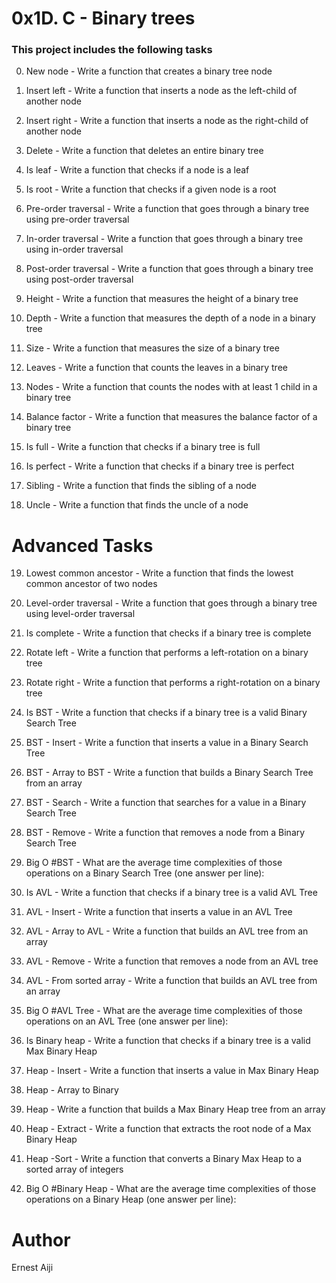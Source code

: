 # 0x1D. C - Binary trees

### This project includes the following tasks

0. New node - Write a function that creates a binary tree node

1. Insert left - Write a function that inserts a node as the left-child of another node

2. Insert right - Write a function that inserts a node as the right-child of another node

3. Delete - Write a function that deletes an entire binary tree

4. Is leaf - Write a function that checks if a node is a leaf

5. Is root - Write a function that checks if a given node is a root

6. Pre-order traversal - Write a function that goes through a binary tree using pre-order traversal

7. In-order traversal - Write a function that goes through a binary tree using in-order traversal

8. Post-order traversal - Write a function that goes through a binary tree using post-order traversal

9. Height - Write a function that measures the height of a binary tree

10. Depth - Write a function that measures the depth of a node in a binary tree

11. Size - Write a function that measures the size of a binary tree

12. Leaves - Write a function that counts the leaves in a binary tree

13. Nodes - Write a function that counts the nodes with at least 1 child in a binary tree

14. Balance factor - Write a function that measures the balance factor of a binary tree

15. Is full - Write a function that checks if a binary tree is full

16. Is perfect - Write a function that checks if a binary tree is perfect

17. Sibling - Write a function that finds the sibling of a node

18. Uncle - Write a function that finds the uncle of a node

# Advanced Tasks

19. Lowest common ancestor - Write a function that finds the lowest common ancestor of two nodes

20. Level-order traversal - Write a function that goes through a binary tree using level-order traversal

21. Is complete - Write a function that checks if a binary tree is complete

22. Rotate left - Write a function that performs a left-rotation on a binary tree

23. Rotate right - Write a function that performs a right-rotation on a binary tree

24. Is BST - Write a function that checks if a binary tree is a valid Binary Search Tree

25. BST - Insert - Write a function that inserts a value in a Binary Search Tree

26. BST - Array to BST - Write a function that builds a Binary Search Tree from an array

27. BST - Search - Write a function that searches for a value in a Binary Search Tree

28. BST - Remove - Write a function that removes a node from a Binary Search Tree

29. Big O #BST - What are the average time complexities of those operations on a Binary Search Tree (one answer per line):

30. Is AVL - Write a function that checks if a binary tree is a valid AVL Tree

31. AVL - Insert - Write a function that inserts a value in an AVL Tree

32. AVL - Array to AVL - Write a function that builds an AVL tree from an array

33. AVL - Remove - Write a function that removes a node from an AVL tree

34. AVL - From sorted array - Write a function that builds an AVL tree from an array

35. Big O #AVL Tree - What are the average time complexities of those operations on an AVL Tree (one answer per line):

36. Is Binary heap - Write a function that checks if a binary tree is a valid Max Binary Heap

37. Heap - Insert - Write a function that inserts a value in Max Binary Heap

38. Heap - Array to Binary 

39. Heap - Write a function that builds a Max Binary Heap tree from an array

40. Heap - Extract - Write a function that extracts the root node of a Max Binary Heap

41. Heap -Sort - Write a function that converts a Binary Max Heap to a sorted array of integers

42. Big O #Binary Heap - What are the average time complexities of those operations on a Binary Heap (one answer per line):

# Author
Ernest Aiji 
